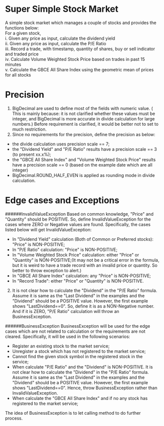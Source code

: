 Super Simple Stock Market
======

A simple stock market which manages a couple of stocks and provides the functions below:</br>
For a given stock,</br>
i.   Given any price as input, calculate the dividend yield</br>
ii.  Given any price as input, calculate the P/E Ratio</br>
iii. Record a trade, with timestamp, quantity of shares, buy or sell indicator and traded price</br>
iv.  Calculate Volume Weighted Stock Price based on trades in past 15 minutes</br>
v.   Calculate the GBCE All Share Index using the geometric mean of prices for all stocks</br>


Precision
========

1.  BigDecimal are used to define most of the fields with numeric value. ( This is mainly because: it is not clarified whether these values must be integer, and BigDecimal is more accurate in divide calculation for large numbers.) Before requirement is clarified, it would be better not to set to much restriction.
2.  Since no requirements for the precision, define the precision as below:
  *  the divide calculation uses precision scale == 7;
  *  the "Dividend Yield" and "P/E Ratio" results have a precision scale == 3 (to present xx.x%);
  *  the "GBCE All Share Index" and "Volume Weighted Stock Price" results have a precision scale == 0 (based on the example date which are all integer)
  *  BigDecimal.ROUND_HALF_EVEN is applied as rounding mode in divide calculation.


	    

Edge cases and Exceptions
========
######InvalidValueException
Based on common knowledge, "Price" and "Quantity" should be POSITIVE. So, define InvalidValueException for the cases where ZERO or Negative values are found. Specifically, the cases listed below will get InvalidValueException:
  *  In "Dividend Yield" calculation (Both of Common or Preferred stocks): "Price" is NON-POSITIVE;
  *  In "P/E Ratio" calculation: "Price" is NON-POSITIVE;
  *  In "Volume Weighted Stock Price" calculation: either "Price" or "Quantity" is NON-POSITIVE;(It may not be a critical error in the formula, but it is weird to have a trade record with an invalid price or quantity. So better to throw exception to alert.) 
  *  In "GBCE All Share Index" calculation: any "Price" is NON-POSITIVE;
  *  In "Record Trade": either "Price" or "Quantity" is NON-POSITIVE.

2.  It is not clear how to calculate the "Dividend" in the "P/E Ratio" formula. Assume it is same as the "Last Dividend" in the examples and the "Dividend" should be a POSITIVE value. However, the first example shows "LastDividend==0". So, define it is as a NON-Negative number. And if it is ZERO, "P/E Ratio" calculation will throw an BusinessException.

######BusinessException
BusinessException will be used for the edge cases which are not related to calculation or the requirements are not cleared. Specifically, it will be used in the following scenarios:
  *  Register an existing stock to the market service;
  *  Unregister a stock which has not registered to the market service;
  *  Cannot find the given stock symbol in the registered stock in the service;
  *  When calculate "P/E Ratio" and the "Dividend" is NON-POSITIVE. It is not clear how to calculate the "Dividend" in the "P/E Ratio" formula. Assume it is same as the "Last Dividend" in the examples and the "Dividend" should be a POSITIVE value. However, the first example shows "LastDividend==0". Hence, throw BusinessException rather than InvalidValueException.
  *  When calculate the "GBCE All Share Index" and if no any stock has registered to the market service;

The idea of BusinessException is to let calling method to do further process.
  




